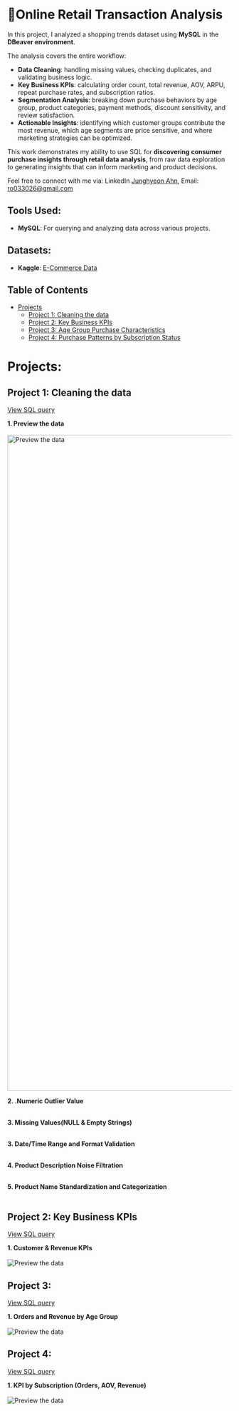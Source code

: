 # 🛒Online Retail Transaction Analysis
In this project, I analyzed a shopping trends dataset using **MySQL** in the **DBeaver environment**.  

The analysis covers the entire workflow:
- **Data Cleaning**: handling missing values, checking duplicates, and validating business logic.  
- **Key Business KPIs**: calculating order count, total revenue, AOV, ARPU, repeat purchase rates, and subscription ratios.  
- **Segmentation Analysis**: breaking down purchase behaviors by age group, product categories, payment methods, discount sensitivity, and review satisfaction.  
- **Actionable Insights**: identifying which customer groups contribute the most revenue, which age segments are price sensitive, and where marketing strategies can be optimized.  

This work demonstrates my ability to use SQL for **discovering consumer purchase insights through retail data analysis**, from raw data exploration to generating insights that can inform marketing and product decisions.


Feel free to connect with me via: 
LinkedIn [Junghyeon Ahn](https://www.linkedin.com/in/junghyeon-ahn/), Email: ro033026@gmail.com


## Tools Used:
- **MySQL**: For querying and analyzing data across various projects.

## Datasets:
- **Kaggle**: [E-Commerce Data](https://www.kaggle.com/datasets/carrie1/ecommerce-data/data)


## Table of Contents
- [Projects](#projects)
  - [Project 1: Cleaning the data](#project-1-cleaning-the-data)
  - [Project 2: Key Business KPIs](#project-2-key-business-kpis)
  - [Project 3: Age Group Purchase Characteristics](#project-3-age-group-purchase-characteristics)
  - [Project 4: Purchase Patterns by Subscription Status](#project-4-purchase-patterns-by-subscription-status)

# Projects:
## Project 1: Cleaning the data

[View SQL query](https://github.com/JunghyeonAhn/SQL-Project-/blob/main/Online%20Retail%20Transaction%20Analysis/SQL-script%20-%201.%20Data%20cleaning%20%26%20EDA)

**1. Preview the data**
<br><br>
<img width="1470" alt="Preview the data" src="https://github.com/user-attachments/assets/7cece1f1-1a85-4265-ac24-dffaad25dfbc">

**2. .Numeric Outlier Value**
<br><br>

**3. Missing Values(NULL & Empty Strings)**
<br><br>

**3. Date/Time Range and Format Validation**
<br><br>

**4. Product Description Noise Filtration**
<br><br>

**5. Product Name Standardization and Categorization**
<br><br>


## Project 2: Key Business KPIs

[View SQL query](-)


**1. Customer & Revenue KPIs** 
<br><br>
![Preview the data](-)



## Project 3: 

[View SQL query](-)


**1. Orders and Revenue by Age Group**
<br><br>
![Preview the data](https://github.com/user-attachments/assets/87b30d99-4965-42cb-bac9-bfd4d635fc70)







## Project 4: 

[View SQL query](-)


**1. KPI by Subscription (Orders, AOV, Revenue)**
<br><br>
![Preview the data](https://github.com/user-attachments/assets/4b9a2654-4bbc-48c0-88e3-505bfacb41f6)
















